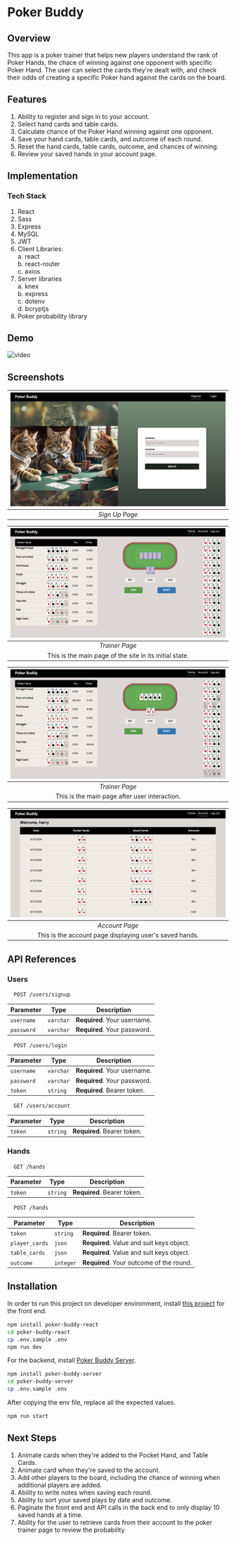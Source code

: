 # Poker Buddy

## Overview
This app is a poker trainer that helps new players understand the rank of Poker Hands, the chace of winning against one opponent with specific Poker Hand. The user can select the cards they're dealt with, and check their odds of creating a specific Poker hand against the cards on the board. 

## Features
1. Ability to register and sign in to your account. 
2. Select hand cards and table cards. 
3. Calculate chance of the Poker Hand winning against one opponent. 
4. Save your hand cards, table cards, and outcome of each round. 
5. Reset the hand cards, table cards, outcome, and chances of winning. 
6. Review your saved hands in your account page. 

## Implementation

### Tech Stack
1. React 
2. Sass 
2. Express
3. MySQL
4. JWT
5. Client Libraries:  
  a. react  
  b. react-router  
  c. axios 
6. Server libraries  
  a. knex  
  b. express  
  c. dotenv  
  d. bcryptjs
7. Poker probability library

## Demo 

![video](public/demo.gif)

## Screenshots

| ![Sign up Page](/readme_assets/register_page.png) |
| :--: |
| *Sign Up Page* |



| ![Trainer Page](/readme_assets/initial_state_loggedin.png) |
| :--: |
| *Trainer Page* |
| This is the main page of the site in its initial state. |

| ![Trainer Page](/readme_assets/user_input_state_loggedin.png) |
| :--: |
| *Trainer Page* |
| This is the main page after user interaction. |

| ![Account Page](/readme_assets/account_page.png) |
| :--: |
| *Account Page* |
| This is the account page displaying user's saved hands. |

## API References
### Users

```http
  POST /users/signup
```


| Parameter | Type | Description |
| --------- | ---- | ----------- |
| `username` | `varchar` | **Required**. Your username. |
| `password` | `varchar` | **Required**. Your password. |

```http
  POST /users/login
```


| Parameter | Type | Description |
| --------- | ---- | ----------- |
| `username` | `varchar` | **Required**. Your username. |
| `password` | `varchar` | **Required**. Your password. |
| `token` | `string` | **Required**. Bearer token. |

```http
  GET /users/account
```


| Parameter | Type | Description |
| --------- | ---- | ----------- |
| `token` | `string` | **Required**. Bearer token. |

### Hands

```http
  GET /hands
```


| Parameter | Type | Description |
| --------- | ---- | ----------- |
| `token` | `string` | **Required**. Bearer token. |

```http
  POST /hands
```


| Parameter | Type | Description |
| --------- | ---- | ----------- |
| `token` | `string` | **Required**. Bearer token. |
| `player_cards` | `json` | **Required**. Value and suit keys object. |
| `table_cards` | `json` |  **Required**. Value and suit keys object. |
| `outcome` | `integer` | **Required**. Your outcome of the round. |

## Installation 
In order to run this project on developer environment, install [this project](https://github.com/m2bhatt/poker-buddy-react) for the front end. 

```bash 
npm install poker-buddy-react 
cd poker-buddy-react
cp .env.sample .env
npm run dev
```

For the backend, install [Poker Buddy Server](https://github.com/m2bhatt/poker-buddy-server). 

```bash
npm install poker-buddy-server
cd poker-buddy-server
cp .env.sample .env
```

After copying the env file, replace all the expected values. 

```bash
npm run start 
```

## Next Steps
1. Animate cards when they're added to the Pocket Hand, and Table Cards. 
2. Animate card when they're saved to the account. 
3. Add other players to the board, including the chance of winning when additional players are added. 
4. Ability to write notes when saving each round. 
5. Ability to sort your saved plays by date and outcome.
6. Paginate the front end and API calls in the back end to only display 10 saved hands at a time. 
7. Ability for the user to retrieve cards from their account to the poker trainer page to review the probability 



